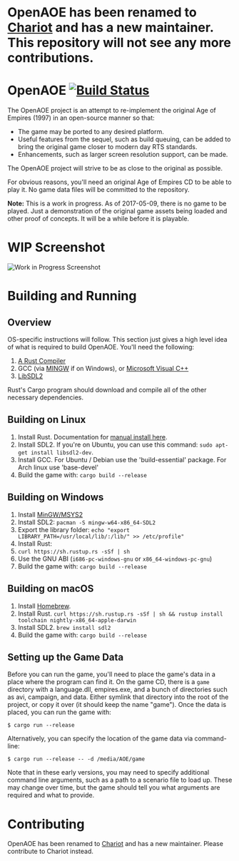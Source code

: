 # OpenAOE has been renamed to [Chariot](https://github.com/ChariotEngine/Chariot) and has a new maintainer. This repository will not see any more contributions.

# OpenAOE [![Build Status](https://travis-ci.org/angered-ghandi/OpenAOE.svg?branch=master)](https://travis-ci.org/angered-ghandi/OpenAOE)

The OpenAOE project is an attempt to re-implement the original Age of Empires (1997)
in an open-source manner so that:

 - The game may be ported to any desired platform.
 - Useful features from the sequel, such as build queuing, can be added to bring the original game closer to modern day RTS standards.
 - Enhancements, such as larger screen resolution support, can be made.

The OpenAOE project will strive to be as close to the original as possible.

For obvious reasons, you'll need an original Age of Empires CD to be able to
play it. No game data files will be committed to the repository.

**Note:** This is a work in progress. As of 2017-05-09, there is no game to be played. Just a demonstration of the original game assets being loaded and other proof of concepts. It will be a while before it is playable.

# WIP Screenshot

![Work in Progress Screenshot](https://cloud.githubusercontent.com/assets/20009343/16906794/daccd474-4c71-11e6-90ec-6821e5797b5c.png)

# Building and Running

## Overview

OS-specific instructions will follow. This section just gives a high level idea of what is required to build OpenAOE. You'll need the following:

1. [A Rust Compiler](https://www.rust-lang.org)
2. GCC (via [MINGW](http://www.mingw.org/) if on Windows), or [Microsoft Visual C++](https://www.visualstudio.com/en-us/visual-studio-homepage-vs.aspx)
3. [LibSDL2](https://www.libsdl.org/)

Rust's Cargo program should download and compile all of the other necessary dependencies.

## Building on Linux

1. Install Rust. Documentation for [manual install here](https://doc.rust-lang.org/book/getting-started.html).
2. Install SDL2. If you're on Ubuntu, you can use this command: `sudo apt-get install libsdl2-dev`.
3. Install GCC. For Ubuntu / Debian use the 'build-essential' package. For Arch linux use 'base-devel'
3. Build the game with: `cargo build --release`

## Building on Windows

1. Install [MinGW/MSYS2](http://msys2.github.io/)
2. Install SDL2: `pacman -S mingw-w64-x86_64-SDL2`
 1. Export the library folder: `echo "export LIBRARY_PATH=/usr/local/lib/:/lib/" >> /etc/profile"`
3. Install Rust:
 1. `curl https://sh.rustup.rs -sSf | sh`
 2. Use the GNU ABI (`i686-pc-windows-gnu` or `x86_64-windows-pc-gnu`)
3. Build the game with: `cargo build --release`

## Building on macOS

1. Install [Homebrew](http://brew.sh/).
2. Install Rust. `curl https://sh.rustup.rs -sSf | sh && rustup install toolchain nightly-x86_64-apple-darwin`
3. Install SDL2. `brew install sdl2`
4. Build the game with: `cargo build --release`

## Setting up the Game Data

Before you can run the game, you'll need to place the game's data in a place where the program can find it. On the game CD, there is a `game` directory with a language.dll, empires.exe, and a bunch of directories such as avi, campaign, and data. Either symlink that directory into the root of the project, or copy it over (it should keep the name "game"). Once the data is placed, you can run the game with:

```
$ cargo run --release
```

Alternatively, you can specify the location of the game data via command-line:

```
$ cargo run --release -- -d /media/AOE/game
```

Note that in these early versions, you may need to specify additional command line arguments, such as a path to a scenario file to load up. These may change over time, but the game should tell you what arguments are required and what to provide.

# Contributing

OpenAOE has been renamed to [Chariot](https://github.com/ChariotEngine/Chariot) and has a new maintainer. Please contribute to Chariot instead.
